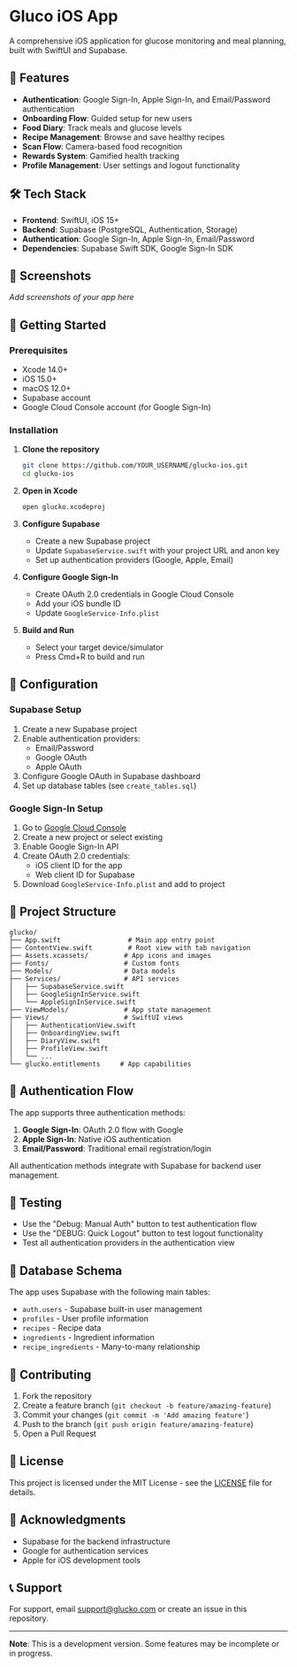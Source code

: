 # Gluco iOS App

A comprehensive iOS application for glucose monitoring and meal planning, built with SwiftUI and Supabase.

## 🍎 Features

- **Authentication**: Google Sign-In, Apple Sign-In, and Email/Password authentication
- **Onboarding Flow**: Guided setup for new users
- **Food Diary**: Track meals and glucose levels
- **Recipe Management**: Browse and save healthy recipes
- **Scan Flow**: Camera-based food recognition
- **Rewards System**: Gamified health tracking
- **Profile Management**: User settings and logout functionality

## 🛠️ Tech Stack

- **Frontend**: SwiftUI, iOS 15+
- **Backend**: Supabase (PostgreSQL, Authentication, Storage)
- **Authentication**: Google Sign-In, Apple Sign-In, Email/Password
- **Dependencies**: Supabase Swift SDK, Google Sign-In SDK

## 📱 Screenshots

*Add screenshots of your app here*

## 🚀 Getting Started

### Prerequisites

- Xcode 14.0+
- iOS 15.0+
- macOS 12.0+
- Supabase account
- Google Cloud Console account (for Google Sign-In)

### Installation

1. **Clone the repository**
   ```bash
   git clone https://github.com/YOUR_USERNAME/glucko-ios.git
   cd glucko-ios
   ```

2. **Open in Xcode**
   ```bash
   open glucko.xcodeproj
   ```

3. **Configure Supabase**
   - Create a new Supabase project
   - Update `SupabaseService.swift` with your project URL and anon key
   - Set up authentication providers (Google, Apple, Email)

4. **Configure Google Sign-In**
   - Create OAuth 2.0 credentials in Google Cloud Console
   - Add your iOS bundle ID
   - Update `GoogleService-Info.plist`

5. **Build and Run**
   - Select your target device/simulator
   - Press Cmd+R to build and run

## 🔧 Configuration

### Supabase Setup

1. Create a new Supabase project
2. Enable authentication providers:
   - Email/Password
   - Google OAuth
   - Apple OAuth
3. Configure Google OAuth in Supabase dashboard
4. Set up database tables (see `create_tables.sql`)

### Google Sign-In Setup

1. Go to [Google Cloud Console](https://console.cloud.google.com/)
2. Create a new project or select existing
3. Enable Google Sign-In API
4. Create OAuth 2.0 credentials:
   - iOS client ID for the app
   - Web client ID for Supabase
5. Download `GoogleService-Info.plist` and add to project

## 📁 Project Structure

```
glucko/
├── App.swift                 # Main app entry point
├── ContentView.swift         # Root view with tab navigation
├── Assets.xcassets/         # App icons and images
├── Fonts/                   # Custom fonts
├── Models/                  # Data models
├── Services/                # API services
│   ├── SupabaseService.swift
│   ├── GoogleSignInService.swift
│   └── AppleSignInService.swift
├── ViewModels/              # App state management
├── Views/                   # SwiftUI views
│   ├── AuthenticationView.swift
│   ├── OnboardingView.swift
│   ├── DiaryView.swift
│   ├── ProfileView.swift
│   └── ...
└── glucko.entitlements     # App capabilities
```

## 🔐 Authentication Flow

The app supports three authentication methods:

1. **Google Sign-In**: OAuth 2.0 flow with Google
2. **Apple Sign-In**: Native iOS authentication
3. **Email/Password**: Traditional email registration/login

All authentication methods integrate with Supabase for backend user management.

## 🧪 Testing

- Use the "Debug: Manual Auth" button to test authentication flow
- Use the "DEBUG: Quick Logout" button to test logout functionality
- Test all authentication providers in the authentication view

## 📝 Database Schema

The app uses Supabase with the following main tables:

- `auth.users` - Supabase built-in user management
- `profiles` - User profile information
- `recipes` - Recipe data
- `ingredients` - Ingredient information
- `recipe_ingredients` - Many-to-many relationship

## 🤝 Contributing

1. Fork the repository
2. Create a feature branch (`git checkout -b feature/amazing-feature`)
3. Commit your changes (`git commit -m 'Add amazing feature'`)
4. Push to the branch (`git push origin feature/amazing-feature`)
5. Open a Pull Request

## 📄 License

This project is licensed under the MIT License - see the [LICENSE](LICENSE) file for details.

## 🙏 Acknowledgments

- Supabase for the backend infrastructure
- Google for authentication services
- Apple for iOS development tools

## 📞 Support

For support, email support@glucko.com or create an issue in this repository.

---

**Note**: This is a development version. Some features may be incomplete or in progress. 
